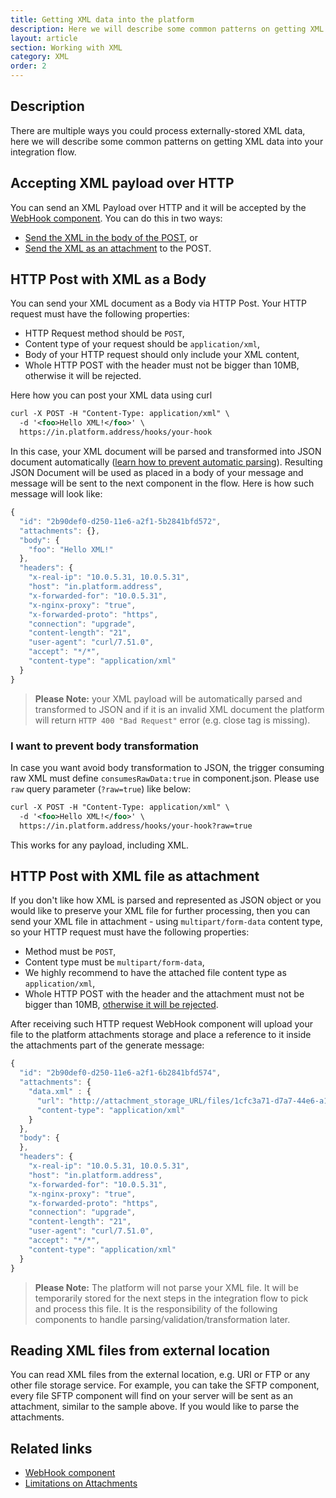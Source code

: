 ```yaml
---
title: Getting XML data into the platform
description: Here we will describe some common patterns on getting XML data into your integration flow.
layout: article
section: Working with XML
category: XML
order: 2
---
```


## Description

There are multiple ways you could process externally-stored XML data, here we
will describe some common patterns on getting XML data into your integration flow.

## Accepting XML payload over HTTP

You can send an XML Payload over HTTP and it will be accepted by the
[WebHook component](/components/webhook/). You can do this in two ways:

*   [Send the XML in the body of the POST](#http-post-with-xml-as-a-body), or
*   [Send the XML as an attachment](#http-post-with-xml-file-as-attachment) to the POST.

## HTTP Post with XML as a Body

You can send your XML document as a Body via HTTP Post. Your HTTP request must
have the following properties:

*   HTTP Request method should be `POST`,
*   Content type of your request should be `application/xml`,
*   Body of your HTTP request should only include your XML content,
*   Whole HTTP POST with the header must not be bigger than 10MB, otherwise it will be rejected.

Here how you can post your XML data using curl

```xml
curl -X POST -H "Content-Type: application/xml" \
  -d '<foo>Hello XML!</foo>' \
  https://in.platform.address/hooks/your-hook
```

In this case, your XML document will be parsed and transformed into JSON document
automatically ([learn how to prevent automatic parsing](#i-want-to-prevent-body-transformation)).
Resulting JSON Document will be used as placed in a body of your message and message
will be sent to the next component in the flow. Here is how such message will look like:

```js
{
  "id": "2b90def0-d250-11e6-a2f1-5b2841bfd572",
  "attachments": {},
  "body": {
    "foo": "Hello XML!"
  },
  "headers": {
    "x-real-ip": "10.0.5.31, 10.0.5.31",
    "host": "in.platform.address",
    "x-forwarded-for": "10.0.5.31",
    "x-nginx-proxy": "true",
    "x-forwarded-proto": "https",
    "connection": "upgrade",
    "content-length": "21",
    "user-agent": "curl/7.51.0",
    "accept": "*/*",
    "content-type": "application/xml"
  }
}
```

> **Please Note:** your XML payload will be automatically parsed and transformed to JSON
> and if it is an invalid XML document the platform will return `HTTP 400 "Bad Request"`
> error (e.g. close tag is missing).

### I want to prevent body transformation

In case you want avoid body transformation to JSON, the trigger consuming raw XML must define `consumesRawData:true` in component.json. Please use `raw` query parameter
(`?raw=true`) like below:

```xml
curl -X POST -H "Content-Type: application/xml" \
  -d '<foo>Hello XML!</foo>' \
  https://in.platform.address/hooks/your-hook?raw=true
```

This works for any payload, including XML.

## HTTP Post with XML file as attachment

If you don't like how XML is parsed and represented as JSON object or you would
like to preserve your XML file for further processing, then you can send your
XML file in attachment - using `multipart/form-data` content type, so your HTTP
request must have the following properties:

*   Method must be `POST`,
*   Content type must be `multipart/form-data`,
*   We highly recommend to have the attached file content type as `application/xml`,
*   Whole HTTP POST with the header and the attachment must not be bigger than 10MB, [otherwise it will be rejected](/references/attachments-limitations).

After receiving such HTTP request WebHook component will upload your file to the
platform attachments storage and place a reference to it inside the attachments
part of the generate message:

```js
{
  "id": "2b90def0-d250-11e6-a2f1-6b2841bfd574",
  "attachments": {
    "data.xml" : {
      "url": "http://attachment_storage_URL/files/1cfc3a71-d7a7-44e6-a15e-ae18860d537c",
      "content-type": "application/xml"
    }
  },
  "body": {
  },
  "headers": {
    "x-real-ip": "10.0.5.31, 10.0.5.31",
    "host": "in.platform.address",
    "x-forwarded-for": "10.0.5.31",
    "x-nginx-proxy": "true",
    "x-forwarded-proto": "https",
    "connection": "upgrade",
    "content-length": "21",
    "user-agent": "curl/7.51.0",
    "accept": "*/*",
    "content-type": "application/xml"
  }
}
```

> **Please Note:** The platform will not parse your XML file. It will be
> temporarily stored for the next steps in the integration flow to pick and process
> this file. It is the responsibility of the following components to handle
> parsing/validation/transformation later.

## Reading XML files from external location

You can read XML files from the external location, e.g. URI or FTP or any other
file storage service. For example, you can take the SFTP component, every file
SFTP component will find on your server will be sent as an attachment, similar
to the sample above. If you would like to parse the attachments.

## Related links

- [WebHook component](/components/webhook/)
- [Limitations on Attachments](/references/attachments-limitations)

